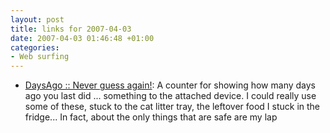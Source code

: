 ```yaml
---
layout: post
title: links for 2007-04-03
date: 2007-04-03 01:46:48 +01:00
categories:
- Web surfing
---
```

* [DaysAgo :: Never guess again!](http://www.howmanydaysago.com/): A counter for showing how many days ago you last did ... something to the attached device.  I could really use some of these, stuck to the cat litter tray, the leftover food I stuck in the fridge...  In fact, about the only things that are safe are my lap

